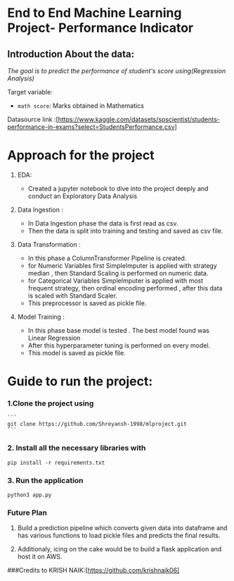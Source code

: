 # End to End Machine Learning Project- Performance Indicator

## Introduction About the data:

*The goal is to predict the performance of student's score using(Regression Analysis)*

Target variable:
* `math score`: Marks obtained in Mathematics

Datasource link :[https://www.kaggle.com/datasets/spscientist/students-performance-in-exams?select=StudentsPerformance.csv]

# Approach for the project 

1. EDA:
    * Created a jupyter notebook to dive into the project deeply and conduct an Exploratory Data Analysis


2. Data Ingestion : 
    * In Data Ingestion phase the data is first read as csv. 
    * Then the data is split into training and testing and saved as csv file.

3. Data Transformation : 
    * In this phase a ColumnTransformer Pipeline is created.
    * for Numeric Variables first SimpleImputer is applied with strategy median , then Standard Scaling is performed on numeric data.
    * for Categorical Variables SimpleImputer is applied with most frequent strategy, then ordinal encoding performed , after this data is scaled with Standard Scaler.
    * This preprocessor is saved as pickle file.

4. Model Training : 
    * In this phase base model is tested . The best model found was Linear Regression
    * After this hyperparameter tuning is performed on every model.
    * This model is saved as pickle file.



# Guide to run the project:

### 1.Clone the project using
    ```
    git clone https://github.com/Shreyansh-1998/mlproject.git
    ```
### 2. Install all the necessary libraries with 
  ```
  pip install -r requirements.txt
  ```
### 3. Run the application 
``` 
python3 app.py
```
### Future Plan

1. Build a prediction pipeline which converts given data into dataframe and has various functions to load pickle files and predicts the final results.

2. Additionaly, icing on the cake would be to build a flask application and host it on AWS.

###Credits to KRISH NAIK:[https://github.com/krishnaik06]

